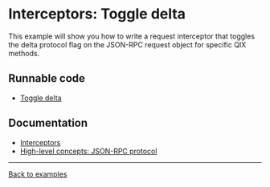 # Interceptors: Toggle delta

This example will show you how to write a request interceptor that toggles the
delta protocol flag on the JSON-RPC request object for specific QIX methods.

## Runnable code

* [Toggle delta](./toggle-delta.js)

## Documentation

* [Interceptors](/docs/api.md#interceptors)
* [High-level concepts: JSON-RPC protocol](/docs/concepts.md#json-rpc-protocol)


---

[Back to examples](/examples/README.md#runnable-examples)
